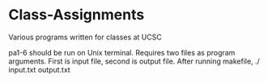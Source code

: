 # Class-Assignments
Various programs written for classes at UCSC

pa1-6 should be run on Unix terminal. Requires two files as program arguments. First is input file, second is output file. 
After running makefile, ./<executable> input.txt output.txt

